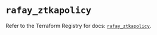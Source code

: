 # `rafay_ztkapolicy`

Refer to the Terraform Registry for docs: [`rafay_ztkapolicy`](https://registry.terraform.io/providers/rafaysystems/rafay/1.1.52/docs/resources/ztkapolicy).
